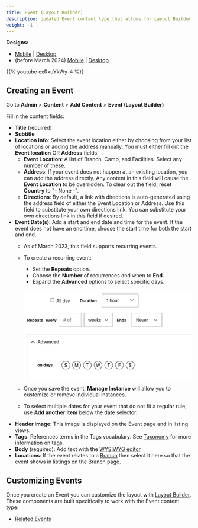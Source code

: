 ```yaml
---
title: Event (Layout Builder)
description: Updated Event content type that allows for Layout Builder components to be included within an event page.
weight: -1
---
```


**Designs:**

-   [Mobile](<../../../../../../assets/img/designs/lb/Event_Mobile_Recurring.png>) | [Desktop](<../../../../../../assets/img/designs/lb/Event_Desktop_Recurring.png>)
-   (before March 2024) [Mobile](<../../../../../../assets/img/designs/lb/Events Mobile.png>) | [Desktop](<../../../../../../assets/img/designs/lb/Event Desktop.png>)

{{% youtube cxRxuYkWy-4 %}}

## Creating an Event

Go to **Admin** > **Content** > **Add Content** > **Event (Layout Builder)**

Fill in the content fields:

*   **Title** (required)
*   **Subtitle**
*   **Location info**: Select the event location either by choosing from your list of locations or adding the address manually. You must either fill out the **Event location** OR **Address** fields.
    *   **Event Location**: A list of Branch, Camp, and Facilities. Select any number of these.
    *   **Address**: If your event does not happen at an existing location, you can add the address directly. Any content in this field will cause the **Event Location** to be overridden. To clear out the field, reset **Country** to "- None -".
    *   **Directions**: By default, a link with directions is auto-generated using the address field of either the Event Location or Address. Use this field to substitute your own directions link. You can substitute your own directions link in this field if desired.
*   **Event Date(s)**: Add a start and end date and time for the event. If the event does not have an end time, choose the start time for both the start and end.
    *   As of March 2023, this field supports recurring events.
    *   To create a recurring event:
        *   Set the **Repeats** option.
        *   Choose the **Number** of recurrences and when to **End**.
        *   Expand the **Advanced** options to select specific days.

        ![The event recurrence configuration.](lb-event--recurring.png)

    *   Once you save the event, **Manage Instance** will allow you to customize or remove individual instances.
    *   To select multiple dates for your event that do not fit a regular rule, use **Add another item** below the date selector.
*   **Header image**: This image is displayed on the Event page and in listing views.
*   **Tags**: References terms in the Tags vocabulary. See [Taxonomy](../../taxonomy) for more information on tags.
*   **Body** (required): Add text with the [WYSIWYG editor](../../text-editor)
*   **Locations**: If the event relates to a [Branch](../branch) then select it here so that the event shows in listings on the Branch page.

## Customizing Events

Once you create an Event you can customize the layout with [Layout Builder](../../layout-builder). These components are built specifically to work with the Event content type:

*   [Related Events](../../layout-builder/related-events)
